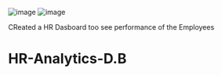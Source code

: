 ![image](https://github.com/Thamanraj1999/HR-Analytics-D.B/assets/140628569/145d04dd-395f-419f-9f06-5703c95dedb2)
![image](https://github.com/Thamanraj1999/HR-Analytics-D.B/assets/140628569/538d0939-df15-4d55-ba85-cbcb1af16b01)

CReated a HR Dasboard too see performance of the Employees
# HR-Analytics-D.B
